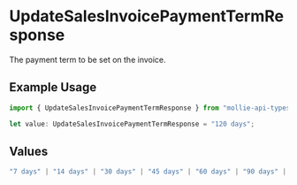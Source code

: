 # UpdateSalesInvoicePaymentTermResponse

The payment term to be set on the invoice.

## Example Usage

```typescript
import { UpdateSalesInvoicePaymentTermResponse } from "mollie-api-typescript/models/operations";

let value: UpdateSalesInvoicePaymentTermResponse = "120 days";
```

## Values

```typescript
"7 days" | "14 days" | "30 days" | "45 days" | "60 days" | "90 days" | "120 days"
```